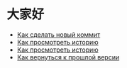 # 大家好
- [Как сделать новый коммит](./commmit_help.md)
- [Как просмотреть историю](./log_help.md)
- [Как просмотреть историю](./log_help.md)
- [Как вернуться к прошлой версии](./reset_help.md)
